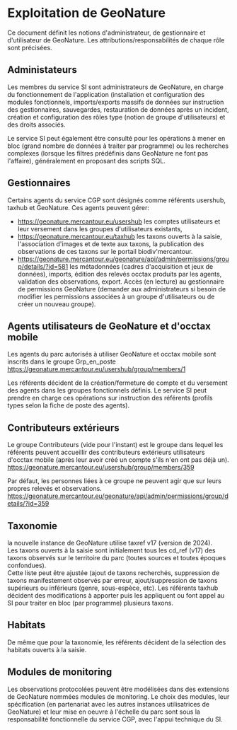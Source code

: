 # Exploitation de GeoNature

Ce document définit les notions d'administrateur, de gestionnaire et d'utilisateur de GeoNature.
Les attributions/responsabilités de chaque rôle sont précisées.

## Administateurs

Les membres du service SI sont administrateurs de GeoNature, en charge du fonctionnement de l'application (installation et configuration des modules fonctionnels, imports/exports massifs de données sur instruction des gestionnaires, sauvegardes, restauration de données après un incident, création et configuration des rôles type (notion de groupe d'utilisateurs) et des droits associés.

Le service SI peut également être consulté pour les opérations à mener en bloc (grand nombre de données à traiter par programme) ou les recherches complexes (lorsque les filtres prédéfinis dans GeoNature ne font pas l'affaire), généralement en proposant des scripts SQL.

## Gestionnaires

Certains agents du service CGP sont désignés comme référents usershub, taxhub et GeoNature. Ces agents peuvent gérer:

- https://geonature.mercantour.eu/usershub les comptes utilisateurs et leur versement dans les groupes d'utilisateurs existants,
- https://geonature.mercantour.eu/taxhub les taxons ouverts à la saisie, l'association d'images et de texte aux taxons, la publication des observations de ces taxons sur le portail biodiv'mercantour.
- https://geonature.mercantour.eu/geonature/api/admin/permissions/group/details/?id=581 les métadonnées (cadres d'acquisition et jeux de données), imports, édition des relevés occtax produits par les agents, validation des observations, export. Accès (en lecture) au gestionnaire de permissions GeoNature (demander aux administrateurs si besoin de modifier les permissions associées à un groupe d'utilisateurs ou de créer un nouveau groupe).

## Agents utilisateurs de GeoNature et d'occtax mobile

Les agents du parc autorisés à utiliser GeoNature et occtax mobile sont inscrits dans le groupe Grp_en_poste https://geonature.mercantour.eu/usershub/group/members/1

Les référents décident de la création/fermeture de compte et du versement des agents dans les groupes fonctionnels définis. Le service SI peut prendre en charge ces opérations sur instruction des référents (profils types selon la fiche de poste des agents).

## Contributeurs extérieurs

Le groupe Contributeurs (vide pour l'instant) est le groupe dans lequel les référents peuvent accueillir des contributeurs extérieurs utilisateurs d'occtax mobile (après leur avoir créé un compte s'ils n'en ont pas déjà un).
https://geonature.mercantour.eu/usershub/group/members/359

Par défaut, les personnes liées à ce groupe ne peuvent agir que sur leurs propres relevés et observations.
https://geonature.mercantour.eu/geonature/api/admin/permissions/group/details/?id=359

## Taxonomie

la nouvelle instance de GeoNature utilise taxref v17 (version de 2024).  
Les taxons ouverts à la saisie sont initialement tous les cd_ref (v17) des taxons observés sur le territoire du parc (toutes sources et toutes époques confondues).  
Cette liste peut être ajustée (ajout de taxons recherchés, suppression de taxons manifestement observés par erreur, ajout/suppression de taxons supérieurs ou inférieurs (genre, sous-espèce, etc). Les référents taxhub décident des modifications à apporter puis les appliquent ou font appel au SI pour traiter en bloc (par programme) plusieurs taxons.

## Habitats

De même que pour la taxonomie, les référents décident de la sélection des habitats ouverts à la saisie.

## Modules de monitoring

Les observations protocolées peuvent être modélisées dans des extensions de GeoNature nommées modules de monitoring. Le choix des modules, leur spécification (en partenariat avec les autres instances utilisatrices de GeoNature) et leur mise en oeuvre à l'échelle du parc sont sous la responsabilité fonctionnelle du service CGP, avec l'appui technique du SI.

